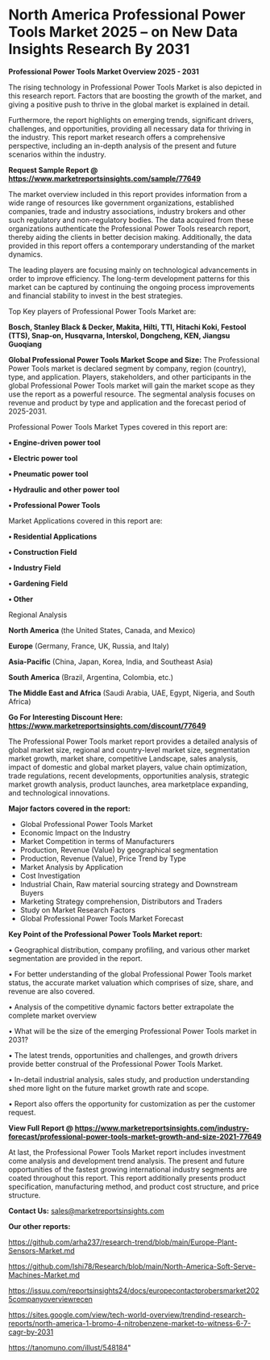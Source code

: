 # North America Professional Power Tools Market 2025 – on New Data Insights Research By 2031

<Strong> Professional Power Tools Market Overview 2025 - 2031</strong>

The rising technology in Professional Power Tools Market is also depicted in this research report. Factors that are boosting the growth of the market, and giving a positive push to thrive in the global market is explained in detail.

Furthermore, the report highlights on emerging trends, significant drivers, challenges, and opportunities, providing all necessary data for thriving in the industry. This report market research offers a comprehensive perspective, including an in-depth analysis of the present and future scenarios within the industry.

<strong>Request Sample Report @ <a href=https://www.marketreportsinsights.com/sample/77649>https://www.marketreportsinsights.com/sample/77649</a></strong>

The market overview included in this report provides information from a wide range of resources like government organizations, established companies, trade and industry associations, industry brokers and other such regulatory and non-regulatory bodies. The data acquired from these organizations authenticate the Professional Power Tools research report, thereby aiding the clients in better decision making. Additionally, the data provided in this report offers a contemporary understanding of the market dynamics.

The leading players are focusing mainly on technological advancements in order to improve efficiency. The long-term development patterns for this market can be captured by continuing the ongoing process improvements and financial stability to invest in the best strategies.

Top Key players of Professional Power Tools Market are:

<strong>Bosch, Stanley Black & Decker, Makita, Hilti, TTI, Hitachi Koki, Festool (TTS), Snap-on, Husqvarna, Interskol, Dongcheng, KEN, Jiangsu Guoqiang</strong>

<strong><b>Global Professional Power Tools Market Scope and Size:</b></strong>
The Professional Power Tools market is declared segment by company, region (country), type, and application. Players, stakeholders, and other participants in the global Professional Power Tools market will gain the market scope as they use the report as a powerful resource. The segmental analysis focuses on revenue and product by type and application and the forecast period of 2025-2031.

Professional Power Tools Market Types covered in this report are:

<strong>• Engine-driven power tool

• Electric power tool

• Pneumatic power tool

• Hydraulic and other power tool

• Professional Power Tools</strong>

Market Applications covered in this report are:

<strong>• Residential Applications

• Construction Field

• Industry Field

• Gardening Field

• Other</strong> 

Regional Analysis

<strong>North America</strong> (the United States, Canada, and Mexico)

<strong>Europe</strong> (Germany, France, UK, Russia, and Italy)

<strong>Asia-Pacific</strong> (China, Japan, Korea, India, and Southeast Asia)

<strong>South America</strong> (Brazil, Argentina, Colombia, etc.)

<strong>The Middle East and Africa</strong> (Saudi Arabia, UAE, Egypt, Nigeria, and South Africa)

<strong>Go For Interesting Discount Here: <a href=https://www.marketreportsinsights.com/discount/77649>https://www.marketreportsinsights.com/discount/77649</a></strong>

The Professional Power Tools market report provides a detailed analysis of global market size, regional and country-level market size, segmentation market growth, market share, competitive Landscape, sales analysis, impact of domestic and global market players, value chain optimization, trade regulations, recent developments, opportunities analysis, strategic market growth analysis, product launches, area marketplace expanding, and technological innovations.

<strong><b>Major factors covered in the report:</b></strong>
<ul>
  <li>Global Professional Power Tools Market </li>
  <li>Economic Impact on the Industry</li>
  <li>Market Competition in terms of Manufacturers</li>
  <li>Production, Revenue (Value) by geographical segmentation</li>
  <li>Production, Revenue (Value), Price Trend by Type</li>
  <li>Market Analysis by Application</li>
  <li>Cost Investigation</li>
  <li>Industrial Chain, Raw material sourcing strategy and Downstream Buyers</li>
  <li>Marketing Strategy comprehension, Distributors and Traders</li>
  <li>Study on Market Research Factors</li>
  <li>Global Professional Power Tools Market Forecast</li>
</ul>

<strong><b>Key Point of the Professional Power Tools Market report:</b></strong>

• Geographical distribution, company profiling, and various other market segmentation are provided in the report.

• For better understanding of the global Professional Power Tools market status, the accurate market valuation which comprises of size, share, and revenue are also covered.

• Analysis of the competitive dynamic factors better extrapolate the complete market overview

• What will be the size of the emerging Professional Power Tools market in 2031?

• The latest trends, opportunities and challenges, and growth drivers provide better construal of the Professional Power Tools Market.

• In-detail industrial analysis, sales study, and production understanding shed more light on the future market growth rate and scope.

• Report also offers the opportunity for customization as per the customer request.

<strong><b>View Full Report @ <a href=https://www.marketreportsinsights.com/industry-forecast/professional-power-tools-market-growth-and-size-2021-77649>https://www.marketreportsinsights.com/industry-forecast/professional-power-tools-market-growth-and-size-2021-77649</a></b></strong>


At last, the Professional Power Tools Market report includes investment come analysis and development trend analysis. The present and future opportunities of the fastest growing international industry segments are coated throughout this report. This report additionally presents product specification, manufacturing method, and product cost structure, and price structure.

<strong>Contact Us:</strong>
sales@marketreportsinsights.com

<strong>Our other reports:</strong>

<a href=https://github.com/arha237/research-trend/blob/main/Europe-Plant-Sensors-Market.md>https://github.com/arha237/research-trend/blob/main/Europe-Plant-Sensors-Market.md</a>

<a href=https://github.com/Ishi78/Research/blob/main/North-America-Soft-Serve-Machines-Market.md>https://github.com/Ishi78/Research/blob/main/North-America-Soft-Serve-Machines-Market.md</a>

<a href=https://issuu.com/reportsinsights24/docs/europecontactprobersmarket2025companyoverviewrecen>https://issuu.com/reportsinsights24/docs/europecontactprobersmarket2025companyoverviewrecen</a>

<a href=https://sites.google.com/view/tech-world-overview/trendind-research-reports/north-america-1-bromo-4-nitrobenzene-market-to-witness-6-7-cagr-by-2031>https://sites.google.com/view/tech-world-overview/trendind-research-reports/north-america-1-bromo-4-nitrobenzene-market-to-witness-6-7-cagr-by-2031</a>

<a href=https://tanomuno.com/illust/548184>https://tanomuno.com/illust/548184</a>"
